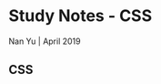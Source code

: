 # Study Notes - CSS
Nan Yu | April 2019   
  
## CSS


<!--stackedit_data:
eyJoaXN0b3J5IjpbLTcwMTQxNzU1MSwxNDE5NDE5OTg5XX0=
-->